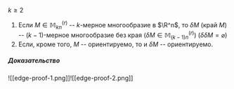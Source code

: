 $k\ge2$ 
1. Если $M\in\mathbb{M}^{(r)}_{kn}$ -- $k$-мерное многообразие в $\R^n$, то $\delta M$ (край $M$) -- $(k-1)$-мерное многообразие без края ($\delta M\in\mathbb{M}^{(r)}_{(k-1)n}$) ($\delta\delta M = \varnothing$)
2. Если, кроме того, $M$ -- ориентируемо, то и $\delta M$ -- ориентируемо. 
##### Доказательство 
![[edge-proof-1.png]]![[edge-proof-2.png]]